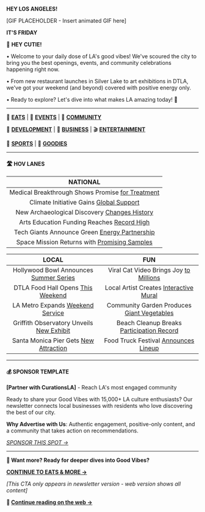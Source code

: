 **HEY LOS ANGELES!**

[GIF PLACEHOLDER - Insert animated GIF here]

**IT'S FRIDAY**

👋 **HEY CUTIE!**

• Welcome to your daily dose of LA's good vibes! We've scoured the city to bring you the best openings, events, and community celebrations happening right now.

• From new restaurant launches in Silver Lake to art exhibitions in DTLA, we've got your weekend (and beyond) covered with positive energy only.

• Ready to explore? Let's dive into what makes LA amazing today! 🌴

---

🍟 [**EATS**](#eats) | 📆 [**EVENTS**](#events) | 🌴 [**COMMUNITY**](#community)

🏡 [**DEVELOPMENT**](#development) | 💼 [**BUSINESS**](#business) | 🎬 [**ENTERTAINMENT**](#entertainment)

🏈 [**SPORTS**](#sports) | 🤙 [**GOODIES**](#goodies)

---

#### 🛣 **HOV LANES**

| **NATIONAL** |
|:---:|
| Medical Breakthrough Shows Promise [for Treatment](#) |
| Climate Initiative Gains [Global Support](#) |
| New Archaeological Discovery [Changes History](#) |
| Arts Education Funding Reaches [Record High](#) |
| Tech Giants Announce Green [Energy Partnership](#) |
| Space Mission Returns with [Promising Samples](#) |

| **LOCAL** | **FUN** |
|:---:|:---:|
| Hollywood Bowl Announces [Summer Series](#) | Viral Cat Video Brings Joy [to Millions](#) |
| DTLA Food Hall Opens [This Weekend](#) | Local Artist Creates [Interactive Mural](#) |
| LA Metro Expands [Weekend Service](#) | Community Garden Produces [Giant Vegetables](#) |
| Griffith Observatory Unveils [New Exhibit](#) | Beach Cleanup Breaks [Participation Record](#) |
| Santa Monica Pier Gets [New Attraction](#) | Food Truck Festival [Announces Lineup](#) |

---

#### 💰 **SPONSOR TEMPLATE**

**[Partner with CurationsLA]** - Reach LA's most engaged community

Ready to share your Good Vibes with 15,000+ LA culture enthusiasts? Our newsletter connects local businesses with residents who love discovering the best of our city.

**Why Advertise with Us**: Authentic engagement, positive-only content, and a community that takes action on recommendations.

*[SPONSOR THIS SPOT →](mailto:la@curations.cc)*

---

<!-- NEWSLETTER VERSION ENDS HERE - CTA TO CONTINUE -->

**🍟 Want more? Ready for deeper dives into Good Vibes?**

[**CONTINUE TO EATS & MORE →**](#eats)

*[This CTA only appears in newsletter version - web version shows all content]*



**🍟 [Continue reading on the web →](https://la.curations.cc)**